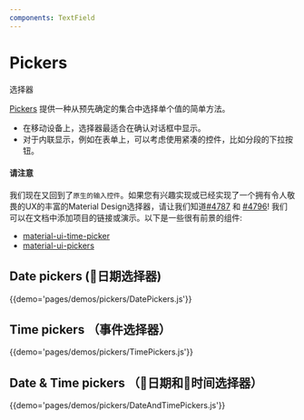 ```yaml
---
components: TextField
---
```


# Pickers

选择器

[Pickers](https://material.io/guidelines/components/pickers.html) 提供一种从预先确定的集合中选择单个值的简单方法。

- 在移动设备上，选择器最适合在确认对话框中显示。
- 对于内联显示，例如在表单上，可以考虑使用紧凑的控件，比如分段的下拉按钮。

#### 请注意 


我们现在又回到了`原生的输入控件`。如果您有兴趣实现或已经实现了一个拥有令人敬畏的UX的丰富的Material Design选择器，请让我们知道[#4787](https://github.com/callemall/material-ui/issues/4787) 和 [#4796](https://github.com/callemall/material-ui/issues/4796)! 我们可以在文档中添加项目的链接或演示。以下是一些很有前景的组件:

- [material-ui-time-picker](https://github.com/TeamWertarbyte/material-ui-time-picker)
- [material-ui-pickers](https://github.com/dmtrKovalenko/material-ui-pickers)

## Date pickers (日期选择器)

{{demo='pages/demos/pickers/DatePickers.js'}}

## Time pickers （事件选择器）

{{demo='pages/demos/pickers/TimePickers.js'}}

## Date & Time pickers （日期和时间选择器）

{{demo='pages/demos/pickers/DateAndTimePickers.js'}}
